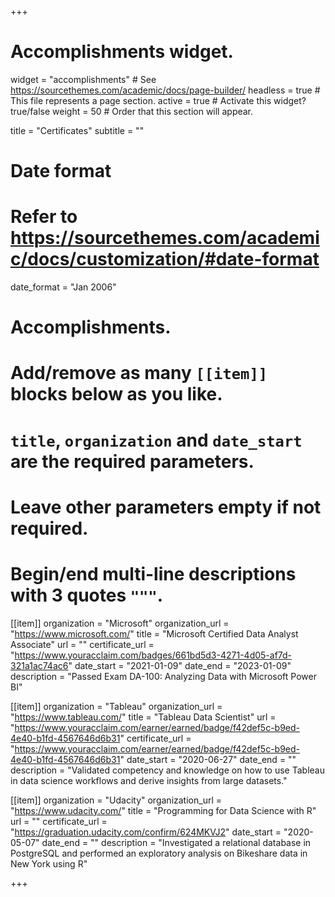 +++
# Accomplishments widget.
widget = "accomplishments"  # See https://sourcethemes.com/academic/docs/page-builder/
headless = true  # This file represents a page section.
active = true  # Activate this widget? true/false
weight = 50  # Order that this section will appear.

title = "Certificates"
subtitle = ""

# Date format
#   Refer to https://sourcethemes.com/academic/docs/customization/#date-format
date_format = "Jan 2006"

# Accomplishments.
#   Add/remove as many `[[item]]` blocks below as you like.
#   `title`, `organization` and `date_start` are the required parameters.
#   Leave other parameters empty if not required.
#   Begin/end multi-line descriptions with 3 quotes `"""`.

[[item]]
organization = "Microsoft"
  organization_url = "https://www.microsoft.com/"
  title = "Microsoft Certified Data Analyst Associate"
  url = ""
  certificate_url = "https://www.youracclaim.com/badges/661bd5d3-4271-4d05-af7d-321a1ac74ac6"
  date_start = "2021-01-09"
  date_end = "2023-01-09"
  description = "Passed Exam DA-100: Analyzing Data with Microsoft Power BI"

[[item]]
  organization = "Tableau"
  organization_url = "https://www.tableau.com/"
  title = "Tableau Data Scientist"
  url = "https://www.youracclaim.com/earner/earned/badge/f42def5c-b9ed-4e40-b1fd-4567646d6b31"
  certificate_url = "https://www.youracclaim.com/earner/earned/badge/f42def5c-b9ed-4e40-b1fd-4567646d6b31"
  date_start = "2020-06-27"
  date_end = ""
  description = "Validated competency and knowledge on how to use Tableau in data science workflows and derive insights from large datasets."


[[item]]
  organization = "Udacity"
  organization_url = "https://www.udacity.com/"
  title = "Programming for Data Science with R"
  url = ""
  certificate_url = "https://graduation.udacity.com/confirm/624MKVJ2"
  date_start = "2020-05-07"
  date_end = ""
  description = "Investigated a relational database in PostgreSQL and performed an exploratory analysis on Bikeshare data in New York using R"


+++
